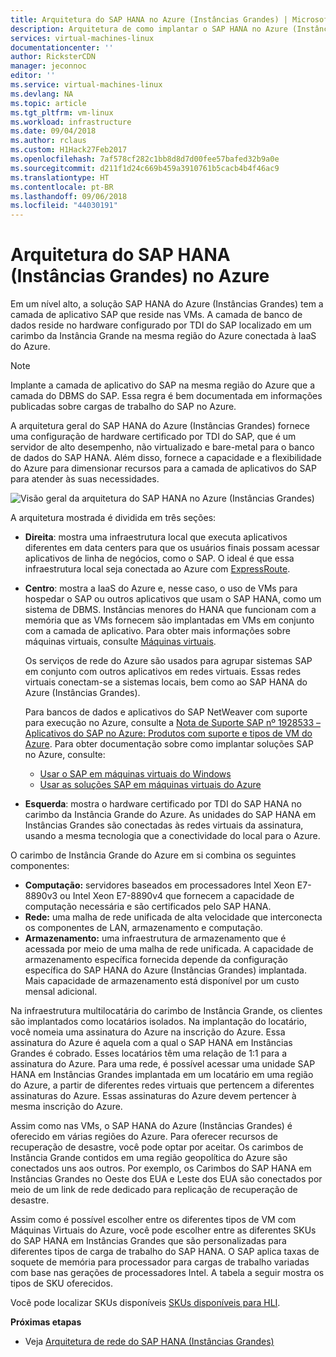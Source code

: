 ```yaml
---
title: Arquitetura do SAP HANA no Azure (Instâncias Grandes) | Microsoft Docs
description: Arquitetura de como implantar o SAP HANA no Azure (Instâncias Grandes).
services: virtual-machines-linux
documentationcenter: ''
author: RicksterCDN
manager: jeconnoc
editor: ''
ms.service: virtual-machines-linux
ms.devlang: NA
ms.topic: article
ms.tgt_pltfrm: vm-linux
ms.workload: infrastructure
ms.date: 09/04/2018
ms.author: rclaus
ms.custom: H1Hack27Feb2017
ms.openlocfilehash: 7af578cf282c1bb8d8d7d00fee57bafed32b9a0e
ms.sourcegitcommit: d211f1d24c669b459a3910761b5cacb4b4f46ac9
ms.translationtype: HT
ms.contentlocale: pt-BR
ms.lasthandoff: 09/06/2018
ms.locfileid: "44030191"
---
```

# <a name="sap-hana-large-instances-architecture-on-azure"></a>Arquitetura do SAP HANA (Instâncias Grandes) no Azure

Em um nível alto, a solução SAP HANA do Azure (Instâncias Grandes) tem a camada de aplicativo SAP que reside nas VMs. A camada de banco de dados reside no hardware configurado por TDI do SAP localizado em um carimbo da Instância Grande na mesma região do Azure conectada à IaaS do Azure.

> [!NOTE]
> Implante a camada de aplicativo do SAP na mesma região do Azure que a camada do DBMS do SAP. Essa regra é bem documentada em informações publicadas sobre cargas de trabalho do SAP no Azure. 

A arquitetura geral do SAP HANA do Azure (Instâncias Grandes) fornece uma configuração de hardware certificado por TDI do SAP, que é um servidor de alto desempenho, não virtualizado e bare-metal para o banco de dados do SAP HANA. Além disso, fornece a capacidade e a flexibilidade do Azure para dimensionar recursos para a camada de aplicativos do SAP para atender às suas necessidades.

![Visão geral da arquitetura do SAP HANA no Azure (Instâncias Grandes)](./media/hana-overview-architecture/image1-architecture.png)

A arquitetura mostrada é dividida em três seções:

- **Direita**: mostra uma infraestrutura local que executa aplicativos diferentes em data centers para que os usuários finais possam acessar aplicativos de linha de negócios, como o SAP. O ideal é que essa infraestrutura local seja conectada ao Azure com [ExpressRoute](https://azure.microsoft.com/services/expressroute/).

- **Centro**: mostra a IaaS do Azure e, nesse caso, o uso de VMs para hospedar o SAP ou outros aplicativos que usam o SAP HANA, como um sistema de DBMS. Instâncias menores do HANA que funcionam com a memória que as VMs fornecem são implantadas em VMs em conjunto com a camada de aplicativo. Para obter mais informações sobre máquinas virtuais, consulte [Máquinas virtuais](https://azure.microsoft.com/services/virtual-machines/).

   Os serviços de rede do Azure são usados para agrupar sistemas SAP em conjunto com outros aplicativos em redes virtuais. Essas redes virtuais conectam-se a sistemas locais, bem como ao SAP HANA do Azure (Instâncias Grandes).

   Para bancos de dados e aplicativos do SAP NetWeaver com suporte para execução no Azure, consulte a [Nota de Suporte SAP nº 1928533 – Aplicativos do SAP no Azure: Produtos com suporte e tipos de VM do Azure](https://launchpad.support.sap.com/#/notes/1928533). Para obter documentação sobre como implantar soluções SAP no Azure, consulte:

  -  [Usar o SAP em máquinas virtuais do Windows](../../virtual-machines-windows-sap-get-started.md?toc=%2fazure%2fvirtual-machines%2flinux%2ftoc.json)
  -  [Usar as soluções SAP em máquinas virtuais do Azure](get-started.md?toc=%2fazure%2fvirtual-machines%2flinux%2ftoc.json)

- **Esquerda**: mostra o hardware certificado por TDI do SAP HANA no carimbo da Instância Grande do Azure. As unidades do SAP HANA em Instâncias Grandes são conectadas às redes virtuais da assinatura, usando a mesma tecnologia que a conectividade do local para o Azure.

O carimbo de Instância Grande do Azure em si combina os seguintes componentes:

- **Computação:** servidores baseados em processadores Intel Xeon E7-8890v3 ou Intel Xeon E7-8890v4 que fornecem a capacidade de computação necessária e são certificados pelo SAP HANA.
- **Rede:** uma malha de rede unificada de alta velocidade que interconecta os componentes de LAN, armazenamento e computação.
- **Armazenamento:** uma infraestrutura de armazenamento que é acessada por meio de uma malha de rede unificada. A capacidade de armazenamento específica fornecida depende da configuração específica do SAP HANA do Azure (Instâncias Grandes) implantada. Mais capacidade de armazenamento está disponível por um custo mensal adicional.

Na infraestrutura multilocatária do carimbo de Instância Grande, os clientes são implantados como locatários isolados. Na implantação do locatário, você nomeia uma assinatura do Azure na inscrição do Azure. Essa assinatura do Azure é aquela com a qual o SAP HANA em Instâncias Grandes é cobrado. Esses locatários têm uma relação de 1:1 para a assinatura do Azure. Para uma rede, é possível acessar uma unidade SAP HANA em Instâncias Grandes implantada em um locatário em uma região do Azure, a partir de diferentes redes virtuais que pertencem a diferentes assinaturas do Azure. Essas assinaturas do Azure devem pertencer à mesma inscrição do Azure. 

Assim como nas VMs, o SAP HANA do Azure (Instâncias Grandes) é oferecido em várias regiões do Azure. Para oferecer recursos de recuperação de desastre, você pode optar por aceitar. Os carimbos de Instância Grande contidos em uma região geopolítica do Azure são conectados uns aos outros. Por exemplo, os Carimbos do SAP HANA em Instâncias Grandes no Oeste dos EUA e Leste dos EUA são conectados por meio de um link de rede dedicado para replicação de recuperação de desastre. 

Assim como é possível escolher entre os diferentes tipos de VM com Máquinas Virtuais do Azure, você pode escolher entre as diferentes SKUs do SAP HANA em Instâncias Grandes que são personalizadas para diferentes tipos de carga de trabalho do SAP HANA. O SAP aplica taxas de soquete de memória para processador para cargas de trabalho variadas com base nas gerações de processadores Intel. A tabela a seguir mostra os tipos de SKU oferecidos.

Você pode localizar SKUs disponíveis [SKUs disponíveis para HLI](hana-available-skus.md).

**Próximas etapas**
- Veja [Arquitetura de rede do SAP HANA (Instâncias Grandes)](hana-network-architecture.md)
